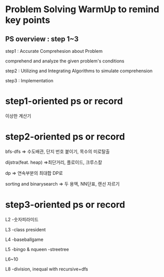 # Problem Solving WarmUp to remind key points

## PS overview : step 1~3
step1 : Accurate Comprehesion about Problem

comprehend and analyze the given problem's conditions

step2 : Utilizing and Integrating Algorithms to simulate comprehension

step3 : Implementation

# step1-oriented ps or record

이상한 계산기

# step2-oriented ps or record

bfs-dfs => 수도배관, 단지 번호 붙이기, 목수의 미로탈출

dijstra(feat. heap) =>최단거리, 플로이드, 크루스칼

dp => 연속부분의 최대합 DP로

sorting and binarysearch => 두 용액, NN단표, 랜선 자르기

# step3-oriented  ps or record

L2
-숫자피라미드

L3
-class president

L4
-baseballgame

L5
-bingo & nqueen
-streetree

L6~10

L8
-division, inequal with recursive+dfs
